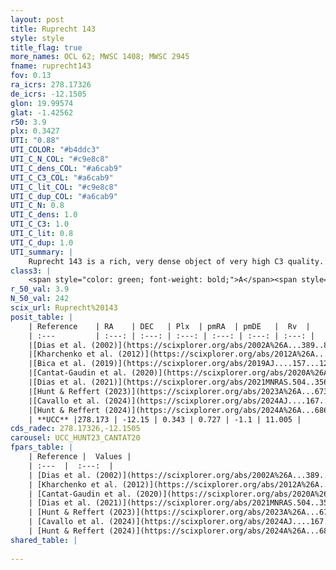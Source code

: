 ```yaml
---
layout: post
title: Ruprecht 143
style: style
title_flag: true
more_names: OCL 62; MWSC 1408; MWSC 2945
fname: ruprecht143
fov: 0.13
ra_icrs: 278.17326
de_icrs: -12.1505
glon: 19.99574
glat: -1.42562
r50: 3.9
plx: 0.3427
UTI: "0.88"
UTI_COLOR: "#b4ddc3"
UTI_C_N_COL: "#c9e8c8"
UTI_C_dens_COL: "#a6cab9"
UTI_C_C3_COL: "#a6cab9"
UTI_C_lit_COL: "#c9e8c8"
UTI_C_dup_COL: "#a6cab9"
UTI_C_N: 0.8
UTI_C_dens: 1.0
UTI_C_C3: 1.0
UTI_C_lit: 0.8
UTI_C_dup: 1.0
UTI_summary: |
    Ruprecht 143 is a rich, very dense object of very high C3 quality. It is well-studied in the literature.
class3: |
    <span style="color: green; font-weight: bold;">A</span><span style="color: green; font-weight: bold;">A</span>
r_50_val: 3.9
N_50_val: 242
scix_url: Ruprecht%20143
posit_table: |
    | Reference    | RA    | DEC   | Plx  | pmRA  | pmDE   |  Rv  |
    | :---         | :---: | :---: | :---: | :---: | :---: | :---: |
    |[Dias et al. (2002)](https://scixplorer.org/abs/2002A%26A...389..871D) | 278.15 | -12.133 | -- | -0.36 | -0.58 | -- |
    |[Kharchenko et al. (2012)](https://scixplorer.org/abs/2012A%26A...543A.156K) | 278.149 | -12.14 | -- | -2.21 | -3.68 | -- |
    |[Bica et al. (2019)](https://scixplorer.org/abs/2019AJ....157...12B) | 278.164 | -12.133 | -- | -- | -- | -- |
    |[Cantat-Gaudin et al. (2020)](https://scixplorer.org/abs/2020A%26A...640A...1C) | 278.174 | -12.148 | 0.323 | 0.722 | -1.086 | -- |
    |[Dias et al. (2021)](https://scixplorer.org/abs/2021MNRAS.504..356D) | 278.171 | -12.149 | 0.32 | 0.728 | -1.078 | 12.447 |
    |[Hunt & Reffert (2023)](https://scixplorer.org/abs/2023A%26A...673A.114H) | 278.174 | -12.151 | 0.348 | 0.71 | -1.103 | 3.874 |
    |[Cavallo et al. (2024)](https://scixplorer.org/abs/2024AJ....167...12C) | 278.166 | -12.146 | 0.349 | -- | -- | -- |
    |[Hunt & Reffert (2024)](https://scixplorer.org/abs/2024A%26A...686A..42H) | 278.174 | -12.151 | 0.348 | 0.71 | -1.103 | 3.874 |
    | **UCC** |278.173 | -12.15 | 0.343 | 0.727 | -1.1 | 11.005 | 
cds_radec: 278.17326,-12.1505
carousel: UCC_HUNT23_CANTAT20
fpars_table: |
    | Reference |  Values |
    | :---  |  :---:  |
    | [Dias et al. (2002)](https://scixplorer.org/abs/2002A%26A...389..871D) | `E(B-V)=1.02, Dist=2062.0, Age=8.65` |
    | [Kharchenko et al. (2012)](https://scixplorer.org/abs/2012A%26A...543A.156K) | `e_bv=1.02, distance=2062, log_age=8.65` |
    | [Cantat-Gaudin et al. (2020)](https://scixplorer.org/abs/2020A%26A...640A...1C) | `AVNN=2.38, DMNN=12.21, AgeNN=8.6` |
    | [Dias et al. (2021)](https://scixplorer.org/abs/2021MNRAS.504..356D) | `Av=2.77, Dist=2428, logage=8.513, [Fe/H]=0.188` |
    | [Hunt & Reffert (2023)](https://scixplorer.org/abs/2023A%26A...673A.114H) | `AV50=3.119, diffAV50=2.078, MOD50=12.019, logAge50=8.106` |
    | [Cavallo et al. (2024)](https://scixplorer.org/abs/2024AJ....167...12C) | `AV50=3.27, dMod50=11.44, logAge50=8.67, [Fe/H]50=-0.42` |
    | [Hunt & Reffert (2024)](https://scixplorer.org/abs/2024A%26A...686A..42H) | `MassJ=2618.49` |
shared_table: |
    
---
```

